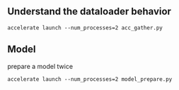 ## Understand the dataloader behavior
```
accelerate launch --num_processes=2 acc_gather.py
```

## Model
prepare a model twice
```
accelerate launch --num_processes=2 model_prepare.py
```